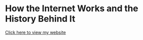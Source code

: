 # How the Internet Works and the History Behind It
[Click here to view my website](https://akadiyala12.github.io/HowtheInternetWorksandtheHistoryBehindIt/)